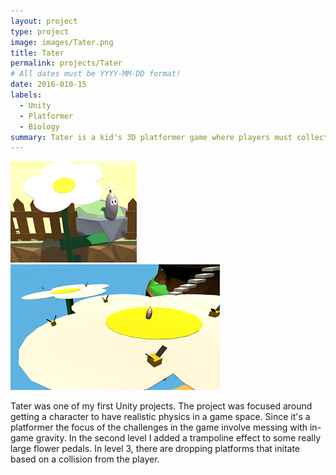 ```yaml
---
layout: project
type: project
image: images/Tater.png
title: Tater
permalink: projects/Tater
# All dates must be YYYY-MM-DD format!
date: 2016-010-15
labels:
  - Unity
  - Platformer
  - Biology
summary: Tater is a kid's 3D platformer game where players must collect a seed, water and sun to grow flowers that will allow the player to reach different parts of a level.  
---
```


<div class="ui small rounded images">
  <img class="ui image" src="../images/Tater2.png">
  <img class="ui image" src="../images/Tater3.png">
</div>

Tater was one of my first Unity projects.  The project was focused around getting a character to have realistic physics in a game space.  Since it's a platformer the focus of the challenges in the game involve messing with in-game gravity.  In the second level I added a trampoline effect to some really large flower pedals.  In level 3, there are dropping platforms that initate based on a collision from the player.  




